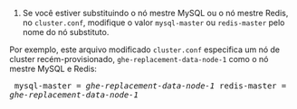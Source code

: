 1. Se você estiver substituindo o nó mestre MySQL ou o nó mestre Redis, no `cluster.conf`, modifique o valor `mysql-master` ou `redis-master` pelo nome do nó substituto.

  Por exemplo, este arquivo modificado `cluster.conf` especifica um nó de cluster recém-provisionado, `ghe-replacement-data-node-1` como o nó mestre MySQL e Redis: <pre>
  mysql-master = <em>ghe-replacement-data-node-1</em>
  redis-master = <em>ghe-replacement-data-node-1</em>
  </pre>
